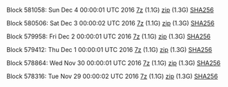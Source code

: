Block 581058: Sun Dec  4 00:00:01 UTC 2016 [7z](https://transfer.sh/vEkCx/bootstrap.dat.20161204.7z) (1.1G) [zip](https://transfer.sh/d3YXb/bootstrap.dat.20161204.zip) (1.3G) [SHA256](https://transfer.sh/xROgx/sha256.txt)

Block 580506: Sat Dec  3 00:00:02 UTC 2016 [7z](https://transfer.sh/ApO1u/bootstrap.dat.20161203.7z) (1.1G) [zip](https://transfer.sh/13aVuM/bootstrap.dat.20161203.zip) (1.3G) [SHA256](https://transfer.sh/trGuV/sha256.txt)

Block 579958: Fri Dec  2 00:00:01 UTC 2016 [7z](https://transfer.sh/vQXAI/bootstrap.dat.20161202.7z) (1.1G) [zip](https://transfer.sh/Hy25L/bootstrap.dat.20161202.zip) (1.3G) [SHA256](https://transfer.sh/zWNHM/sha256.txt)

Block 579412: Thu Dec  1 00:00:01 UTC 2016 [7z](https://transfer.sh/FVUuV/bootstrap.dat.20161201.7z) (1.1G) [zip](https://transfer.sh/3Etpf/bootstrap.dat.20161201.zip) (1.3G) [SHA256](https://transfer.sh/MlFec/sha256.txt)

Block 578864: Wed Nov 30 00:00:01 UTC 2016 [7z](https://transfer.sh/K4aYz/bootstrap.dat.20161130.7z) (1.1G) [zip](https://transfer.sh/OG21l/bootstrap.dat.20161130.zip) (1.3G) [SHA256](https://transfer.sh/13B8c7/sha256.txt)

Block 578316: Tue Nov 29 00:00:02 UTC 2016 [7z](https://transfer.sh/8lfYd/bootstrap.dat.20161129.7z) (1.1G) [zip](https://transfer.sh/JIBIV/bootstrap.dat.20161129.zip) (1.3G) [SHA256](https://transfer.sh/NjwAC/sha256.txt)
